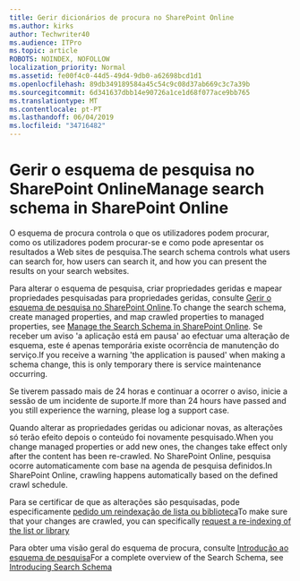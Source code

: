 ```yaml
---
title: Gerir dicionários de procura no SharePoint Online
ms.author: kirks
author: Techwriter40
ms.audience: ITPro
ms.topic: article
ROBOTS: NOINDEX, NOFOLLOW
localization_priority: Normal
ms.assetid: fe00f4c0-44d5-49d4-9db0-a62698bcd1d1
ms.openlocfilehash: 89db349189584a45c54c9c08d37ab669c3c7a39b
ms.sourcegitcommit: 6d341637dbb14e90726a1ce1d68f077ace9bb765
ms.translationtype: MT
ms.contentlocale: pt-PT
ms.lasthandoff: 06/04/2019
ms.locfileid: "34716482"
---
```

# <a name="manage-search-schema-in-sharepoint-online"></a><span data-ttu-id="258f9-102">Gerir o esquema de pesquisa no SharePoint Online</span><span class="sxs-lookup"><span data-stu-id="258f9-102">Manage search schema in SharePoint Online</span></span>

<span data-ttu-id="258f9-103">O esquema de procura controla o que os utilizadores podem procurar, como os utilizadores podem procurar-se e como pode apresentar os resultados a Web sites de pesquisa.</span><span class="sxs-lookup"><span data-stu-id="258f9-103">The search schema controls what users can search for, how users can search it, and how you can present the results on your search websites.</span></span> 

<span data-ttu-id="258f9-104">Para alterar o esquema de pesquisa, criar propriedades geridas e mapear propriedades pesquisadas para propriedades geridas, consulte [Gerir o esquema de pesquisa no SharePoint Online](https://docs.microsoft.com/en-us/sharepoint/manage-search-schema).</span><span class="sxs-lookup"><span data-stu-id="258f9-104">To change the search schema, create managed properties, and map crawled properties to managed properties, see [Manage the Search Schema in SharePoint Online](https://docs.microsoft.com/en-us/sharepoint/manage-search-schema).</span></span> <span data-ttu-id="258f9-105">Se receber um aviso 'a aplicação está em pausa' ao efectuar uma alteração de esquema, este é apenas temporária existe ocorrência de manutenção do serviço.</span><span class="sxs-lookup"><span data-stu-id="258f9-105">If you receive a warning 'the application is paused' when making a schema change, this is only temporary there is service maintenance occurring.</span></span> 

<span data-ttu-id="258f9-106">Se tiverem passado mais de 24 horas e continuar a ocorrer o aviso, inicie a sessão de um incidente de suporte.</span><span class="sxs-lookup"><span data-stu-id="258f9-106">If more than 24 hours have passed and you still experience the warning, please log a support case.</span></span>

<span data-ttu-id="258f9-107">Quando alterar as propriedades geridas ou adicionar novas, as alterações só terão efeito depois o conteúdo foi novamente pesquisado.</span><span class="sxs-lookup"><span data-stu-id="258f9-107">When you change managed properties or add new ones, the changes take effect only after the content has been re-crawled.</span></span> <span data-ttu-id="258f9-108">No SharePoint Online, pesquisa ocorre automaticamente com base na agenda de pesquisa definidos.</span><span class="sxs-lookup"><span data-stu-id="258f9-108">In SharePoint Online, crawling happens automatically based on the defined crawl schedule.</span></span>

<span data-ttu-id="258f9-109">Para se certificar de que as alterações são pesquisadas, pode especificamente [pedido um reindexação de lista ou biblioteca](https://docs.microsoft.com/en-us/sharepoint/manage-search-schema#request-re-indexing-of-a-document-library-or-list)</span><span class="sxs-lookup"><span data-stu-id="258f9-109">To make sure that your changes are crawled, you can specifically [request a re-indexing of the list or library](https://docs.microsoft.com/en-us/sharepoint/manage-search-schema#request-re-indexing-of-a-document-library-or-list)</span></span> 

<span data-ttu-id="258f9-110">Para obter uma visão geral do esquema de procura, consulte [Introdução ao esquema de pesquisa](https://blogs.technet.microsoft.com/tothesharepoint/2012/11/25/introducing-search-schema-for-sharepoint-2013/)</span><span class="sxs-lookup"><span data-stu-id="258f9-110">For a complete overview of the Search Schema, see [Introducing Search Schema](https://blogs.technet.microsoft.com/tothesharepoint/2012/11/25/introducing-search-schema-for-sharepoint-2013/)</span></span> 

